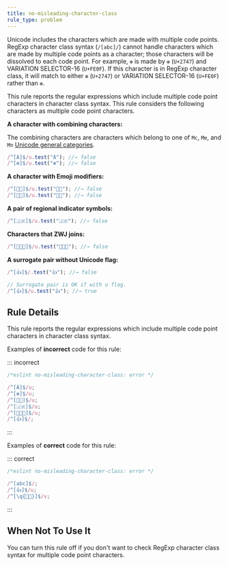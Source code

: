 ```yaml
---
title: no-misleading-character-class
rule_type: problem
---
```


Unicode includes the characters which are made with multiple code points.
RegExp character class syntax (`/[abc]/`) cannot handle characters which are made by multiple code points as a character; those characters will be dissolved to each code point. For example, `❇️` is made by `❇` (`U+2747`) and VARIATION SELECTOR-16 (`U+FE0F`). If this character is in RegExp character class, it will match to either `❇` (`U+2747`) or VARIATION SELECTOR-16 (`U+FE0F`) rather than `❇️`.

This rule reports the regular expressions which include multiple code point characters in character class syntax. This rule considers the following characters as multiple code point characters.

**A character with combining characters:**

The combining characters are characters which belong to one of `Mc`, `Me`, and `Mn` [Unicode general categories](http://www.unicode.org/L2/L1999/UnicodeData.html#General%20Category).

```js
/^[Á]$/u.test("Á"); //→ false
/^[❇️]$/u.test("❇️"); //→ false
```

**A character with Emoji modifiers:**

```js
/^[👶🏻]$/u.test("👶🏻"); //→ false
/^[👶🏽]$/u.test("👶🏽"); //→ false
```

**A pair of regional indicator symbols:**

```js
/^[🇯🇵]$/u.test("🇯🇵"); //→ false
```

**Characters that ZWJ joins:**

```js
/^[👨‍👩‍👦]$/u.test("👨‍👩‍👦"); //→ false
```

**A surrogate pair without Unicode flag:**

```js
/^[👍]$/.test("👍"); //→ false

// Surrogate pair is OK if with u flag.
/^[👍]$/u.test("👍"); //→ true
```

## Rule Details

This rule reports the regular expressions which include multiple code point characters in character class syntax.

Examples of **incorrect** code for this rule:

::: incorrect

```js
/*eslint no-misleading-character-class: error */

/^[Á]$/u;
/^[❇️]$/u;
/^[👶🏻]$/u;
/^[🇯🇵]$/u;
/^[👨‍👩‍👦]$/u;
/^[👍]$/;
```

:::

Examples of **correct** code for this rule:

::: correct

```js
/*eslint no-misleading-character-class: error */

/^[abc]$/;
/^[👍]$/u;
/^[\q{👶🏻}]$/v;
```

:::

## When Not To Use It

You can turn this rule off if you don't want to check RegExp character class syntax for multiple code point characters.
